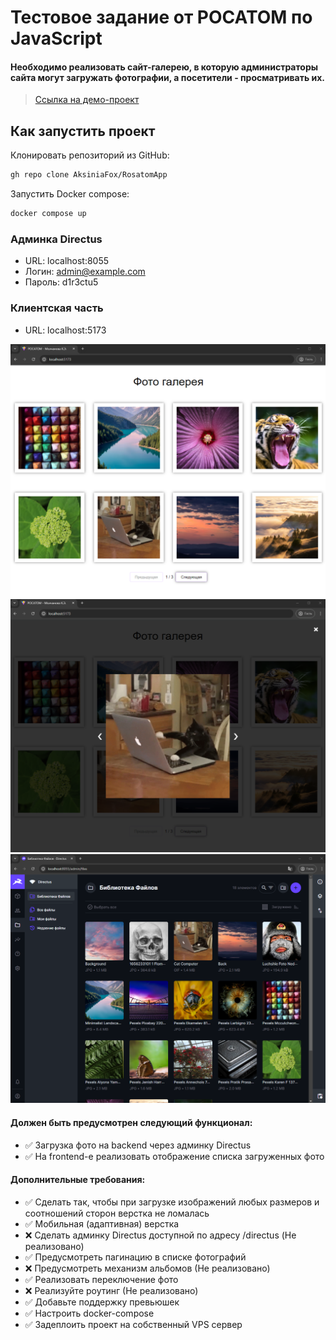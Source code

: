 
# Тестовое задание от РОСАТОМ по JavaScript
#### Необходимо реализовать сайт-галерею, в которую администраторы сайта могут загружать фотографии, а посетители - просматривать их.
> <a target="_blank" href="/">Ссылка на демо-проект</a>

## Как запустить проект
Клонировать репозиторий из GitHub:
```bash
gh repo clone AksiniaFox/RosatomApp
```

Запустить Docker compose:
```bash
docker compose up
```

### Админка Directus
* URL: localhost:8055 
* Логин: admin@example.com
* Пароль: d1r3ctu5

### Клиентская часть
* URL: localhost:5173

![This is an image](/gitSource/HomePage.png)
![This is an image](/gitSource/OpenImage.png)
![This is an image](/gitSource/Directus.png)


#### Должен быть предусмотрен следующий функционал:
- ✅ Загрузка фото на backend через админку Directus
- ✅ На frontend-е реализовать отображение списка загруженных фото

#### Дополнительные требования:
- ✅ Сделать так, чтобы при загрузке изображений любых размеров и соотношений сторон верстка не ломалась
- ✅ Мобильная (адаптивная) верстка
- ❌ Сделать админку Directus доступной по адресу /directus (Не реализовано)
- ✅ Предусмотреть пагинацию в списке фотографий
- ❌ Предусмотреть механизм альбомов (Не реализовано)
- ✅ Реализовать переключение фото
- ❌ Реализуйте роутинг (Не реализовано)
- ✅ Добавьте поддержку превьюшек
- ✅ Настроить docker-compose  
- ✅ Задеплоить проект на собственный VPS сервер 
